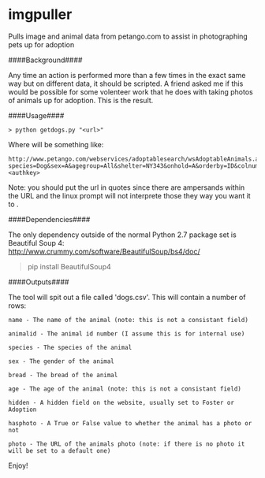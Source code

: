 imgpuller
=========

Pulls image and animal data from petango.com to assist in photographing pets up for adoption


####Background####

Any time an action is performed more than a few times in the exact same way but on different data, it should be
scripted.  A friend asked me if this would be possible for some volenteer work that he does with taking photos
of animals up for adoption.  This is the result.

####Usage####

    > python getdogs.py "<url>"
    
Where <url> will be something like:
    
    http://www.petango.com/webservices/adoptablesearch/wsAdoptableAnimals.aspx?species=Dog&sex=A&agegroup=All&shelter=NY343&onhold=A&orderby=ID&colnum=3&authkey=<authkey>
    
Note: you should put the url in quotes since there are ampersands within the URL and the linux prompt will not
interprete those they way you want it to .
    

####Dependencies####

The only dependency outside of the normal Python 2.7 package set is Beautiful Soup 4: http://www.crummy.com/software/BeautifulSoup/bs4/doc/

   > pip install BeautifulSoup4
   

####Outputs####

The tool will spit out a file called 'dogs.csv'.  This will contain a number of rows:

    name - The name of the animal (note: this is not a consistant field)
    
    animalid - The animal id number (I assume this is for internal use)
    
    species - The species of the animal
    
    sex - The gender of the animal
    
    bread - The bread of the animal
    
    age - The age of the animal (note: this is not a consistant field)
    
    hidden - A hidden field on the website, usually set to Foster or Adoption
    
    hasphoto - A True or False value to whether the animal has a photo or not
    
    photo - The URL of the animals photo (note: if there is no photo it will be set to a default one)
    

Enjoy!
